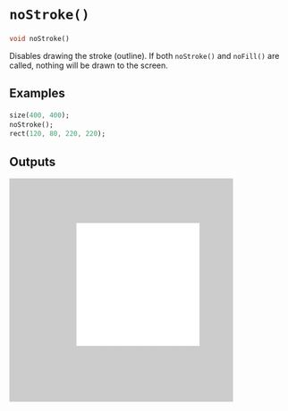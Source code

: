 # `noStroke()`

```dart
void noStroke()
```

Disables drawing the stroke (outline). If both `noStroke()` and `noFill()` are called, nothing will be drawn to the screen.

## Examples

```dart
size(400, 400);
noStroke();
rect(120, 80, 220, 220);
```

## Outputs

<img src="/_images/noStroke_1.png" width="400" height="400" />
